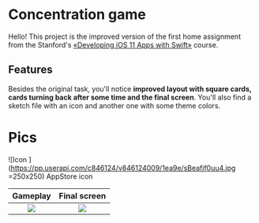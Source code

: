 # Concentration game

Hello! This project is the improved version of the first home assignment from the Stanford's [«Developing iOS 11 Apps with Swift»](https://itunes.apple.com/us/course/developing-ios-11-apps-with-swift/id1309275316) course.

## Features

Besides the original task, you'll notice **improved layout with square cards, cards turning back after some time and the final screen**. You'll also find a sketch file with an icon and another one with some theme colors.

# Pics
![Icon
](https://pp.userapi.com/c846124/v846124009/1ea9e/sBeafjf0uu4.jpg =250x250)
AppStore icon


Gameplay             |  Final screen
:-------------------------:|:-------------------------:
![](https://pp.userapi.com/c846124/v846124009/1ea8b/Itm_pRIjNxM.jpg)  |  ![](https://pp.userapi.com/c846124/v846124009/1ea95/2vCiCz2y5Yo.jpg)
```

